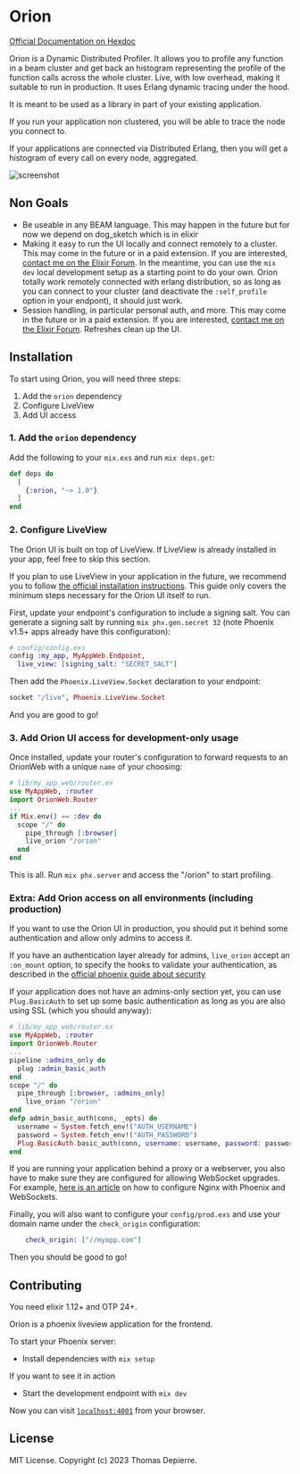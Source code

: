# Orion
[Official Documentation on Hexdoc](https://hexdocs.pm/orion/Orion.html)
<!-- MDOC !-->

Orion is a Dynamic Distributed Profiler. It allows you to profile any function
in a beam cluster and get back an histogram representing the profile of the
function calls across the whole cluster. Live, with low overhead, making it
suitable to run in production. It uses Erlang dynamic tracing under the hood.

It is meant to be used as a library in part of your existing application.

If you run your application non clustered, you will be able to trace the node
you connect to.

If your applications are connected via Distributed Erlang, then you will get
a histogram of every call on every node, aggregated.

![screenshot](https://github.com/LivewareProblems/Orion/raw/main/screenshot.png)

## Non Goals

- Be useable in any BEAM language. This may happen in the future but for now we
  depend on dog_sketch which is in elixir
- Making it easy to run the UI locally and connect remotely to a cluster. This
  may come in the future or in a paid extension. If you are interested, [contact
  me on the Elixir Forum](https://elixirforum.com/u/dianaolympos/summary). In
  the meantime, you can use the `mix dev` local development setup as a starting
  point to do your own. Orion totally work remotely connected with erlang
  distribution, so as long as you can connect to your cluster (and deactivate
  the `:self_profile` option in your endpont), it should just work.
- Session handling, in particular personal auth, and more. This may come in the
  future or in a paid extension. If you are interested, [contact me on the
  Elixir Forum](https://elixirforum.com/u/dianaolympos/summary). Refreshes clean
  up the UI.

## Installation

To start using Orion, you will need three steps:

1. Add the `orion` dependency
2. Configure LiveView
3. Add UI access

### 1. Add the `orion` dependency

Add the following to your `mix.exs` and run `mix deps.get`:

```elixir
def deps do
  [
    {:orion, "~> 1.0"}
  ]
end
```

### 2. Configure LiveView

The Orion UI is built on top of LiveView. If LiveView is already installed in
your app, feel free to skip this section.

If you plan to use LiveView in your application in the future, we recommend you
to follow [the official installation
instructions](https://hexdocs.pm/phoenix_live_view/installation.html). This
guide only covers the minimum steps necessary for the Orion UI itself to run.

First, update your endpoint's configuration to include a signing salt. You can
generate a signing salt by running `mix phx.gen.secret 32` (note Phoenix v1.5+
apps already have this configuration):

```elixir
# config/config.exs
config :my_app, MyAppWeb.Endpoint,
  live_view: [signing_salt: "SECRET_SALT"]
```

Then add the `Phoenix.LiveView.Socket` declaration to your endpoint:

```elixir
socket "/live", Phoenix.LiveView.Socket
```

And you are good to go!

### 3. Add Orion UI access for development-only usage

Once installed, update your router's configuration to forward requests to an
OrionWeb with a unique `name` of your choosing:

```elixir
# lib/my_app_web/router.ex
use MyAppWeb, :router
import OrionWeb.Router
...
if Mix.env() == :dev do
  scope "/" do
    pipe_through [:browser]
    live_orion "/orion"
  end
end
```

This is all. Run `mix phx.server` and access the "/orion" to start profiling.

### Extra: Add Orion access on all environments (including production)

If you want to use the Orion UI in production, you should put it behind some
authentication and allow only admins to access it.

If you have an authentication layer already for admins, `live_orion` accept an
`:on_mount` option, to specify the hooks to validate your authentication, as
described in the [official phoenix guide about
security](https://hexdocs.pm/phoenix_live_view/security-model.html#mounting-considerations)

If your application does not have an admins-only section yet, you can use
`Plug.BasicAuth` to set up some basic authentication as long as you are also
using SSL (which you should anyway):

```elixir
# lib/my_app_web/router.ex
use MyAppWeb, :router
import OrionWeb.Router
...
pipeline :admins_only do
  plug :admin_basic_auth
end
scope "/" do
  pipe_through [:browser, :admins_only]
    live_orion "/orion"
end
defp admin_basic_auth(conn, _opts) do
  username = System.fetch_env!("AUTH_USERNAME")
  password = System.fetch_env!("AUTH_PASSWORD")
  Plug.BasicAuth.basic_auth(conn, username: username, password: password)
end
```

If you are running your application behind a proxy or a webserver, you also have
to make sure they are configured for allowing WebSocket upgrades. For example,
[here is an
article](https://web.archive.org/web/20171104012240/https://dennisreimann.de/articles/phoenix-nginx-config.html)
on how to configure Nginx with Phoenix and WebSockets.

Finally, you will also want to configure your `config/prod.exs` and use your
domain name under the `check_origin` configuration:

```elixir
    check_origin: ["//myapp.com"]
```

Then you should be good to go!

<!-- MDOC !-->

## Contributing

You need elixir 1.12+ and OTP 24+.

Orion is a phoenix liveview application for the frontend.

To start your Phoenix server:

- Install dependencies with `mix setup`

If you want to see it in action

- Start the development endpoint with `mix dev`

Now you can visit [`localhost:4001`](http://localhost:4001) from your browser.

## License

MIT License. Copyright (c) 2023 Thomas Depierre.
